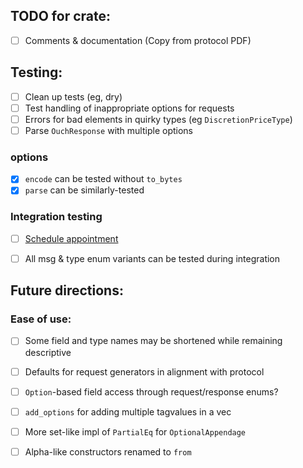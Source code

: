
## TODO for crate:
- [ ] Comments & documentation (Copy from protocol PDF)


## Testing:
- [ ] Clean up tests (eg, dry)
- [ ] Test handling of inappropriate options for requests
- [ ] Errors for bad elements in quirky types (eg `DiscretionPriceType`)
- [ ] Parse `OuchResponse` with multiple options

### options
- [x] `encode` can be tested without `to_bytes` 
- [x] `parse` can be similarly-tested

### Integration testing
- [ ] [Schedule appointment](https://www.nasdaqtrader.com/Trader.aspx?id=TestingFacility)
- [ ] All msg & type enum variants can be tested during integration


## Future directions:
### Ease of use:
- [ ] Some field and type names may be shortened while remaining descriptive
- [ ] Defaults for request generators in alignment with protocol
- [ ] `Option`-based field access through request/response enums?
- [ ] `add_options` for adding multiple tagvalues in a vec
- [ ] More set-like impl of `PartialEq` for `OptionalAppendage`
- [ ] Alpha-like constructors renamed to `from`


